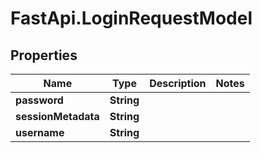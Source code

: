 # FastApi.LoginRequestModel

## Properties

Name | Type | Description | Notes
------------ | ------------- | ------------- | -------------
**password** | **String** |  | 
**sessionMetadata** | **String** |  | 
**username** | **String** |  | 


